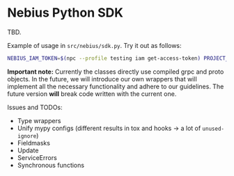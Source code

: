 Nebius Python SDK
=================

TBD.

Example of usage in `src/nebius/sdk.py`.
Try it out as follows:
```bash
NEBIUS_IAM_TOKEN=$(npc --profile testing iam get-access-token) PROJECT_ID="your-project-id" python ./src/nebius/sdk.py
```

**Important note:**
Currently the classes directly use compiled grpc and proto objects. In the future, we will introduce our own wrappers that will implement all the necessary functionality and adhere to our guidelines. The future version **will** break code written with the current one.

Issues and TODOs:

 * Type wrappers
 * Unify mypy configs (different results in tox and hooks → a lot of `unused-ignore`)
 * Fieldmasks
 * Update
 * ServiceErrors
 * Synchronous functions
